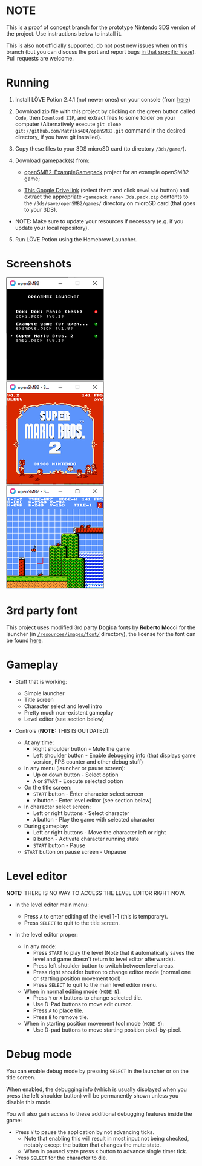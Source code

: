 # NOTE

This is a proof of concept branch for the prototype Nintendo 3DS version of the project. Use instructions below to install it.

This is also not officially supported, do not post new issues when on this branch (but you can discuss the port and report bugs [in that specific issue](https://github.com/Matriks404/openSMB2/issues/51)). Pull requests are welcome.

# Running

1. Install LÖVE Potion 2.4.1 (not newer ones) on your console (from [here](https://github.com/lovebrew/lovepotion/releases))

2. Download zip file with this project by clicking on the green button called `Code`, then `Download ZIP`, and extract files to some folder on your computer (Alternatively execute `git clone git://github.com/Matriks404/openSMB2.git` command in the desired directory, if you have git installed).

3. Copy these files to your 3DS microSD card (to directory `/3ds/game/`).

4. Download gamepack(s) from:
	* [openSMB2-ExampleGamepack](https://github.com/Matriks404/openSMB2-ExampleGamepack/tree/3ds) project for an example openSMB2 game;

	* [This Google Drive link](https://drive.google.com/drive/folders/1cz5gJ-IXvqTIJ7fUArD30UN9Qg4sfeGX?usp=sharing) (select them and click `Download` button) and extract the appropriate `<gamepack name>.3ds.pack.zip` contents to the `/3ds/save/openSMB2/games/` directory on microSD card (that goes to your 3DS).

* NOTE: Make sure to update your resources if necessary (e.g. if you update your local repository).

5. Run LÖVE Potion using the Homebrew Launcher.

# Screenshots

![Launcher](/screenshots/1.png)
![Title screen](/screenshots/2.png)
![Level editor](/screenshots/3.png)

# 3rd party font

This project uses modified 3rd party **Dogica** fonts by **Roberto Mocci** for the launcher (in [`/resources/images/font/`](/resources/images/font/) directory), the license for the font can be found [here](/3rd%20party%20licenses/dogica_license.txt).

# Gameplay

* Stuff that is working:
	* Simple launcher
	* Title screen
	* Character select and level intro
	* Pretty much non-existent gameplay
	* Level editor (see section below)

* Controls (**NOTE:** THIS IS OUTDATED):
	* At any time:
		* Right shoulder button - Mute the game
		* Left shoulder button - Enable debugging info (that displays game version, FPS counter and other debug stuff)
	* In any menu (launcher or pause screen):
		* Up or down button - Select option
		* `A` or `START` - Execute selected option
	* On the title screen:
		* `START` button - Enter character select screen
		* `Y` button - Enter level editor (see section below)
	* In character select screen:
		* Left or right buttons - Select character
		* `A` button - Play the game with selected character
	* During gameplay:
		* Left or right buttons - Move the character left or right
		* `B` button - Activate character running state
		* `START` button - Pause
	* `START` button on pause screen - Unpause

# Level editor

**NOTE:** THERE IS NO WAY TO ACCESS THE LEVEL EDITOR RIGHT NOW.

* In the level editor main menu:
	* Press `A` to enter editing of the level 1-1 (this is temporary).
	* Press `SELECT` to quit to the title screen.

* In the level editor proper:
	* In any mode:
		* Press `START` to play the level (Note that it automatically saves the level and game doesn't return to level editor afterwards).
		* Press left shoulder button to switch between level areas.
		* Press right shoulder button to change editor mode (normal one or starting position movement tool)
		* Press `SELECT` to quit to the main level editor menu.
	* When in normal editing mode (`MODE-N`):
		* Press `Y` or `X` buttons to change selected tile.
		* Use D-Pad buttons to move edit cursor.
		* Press `A` to place tile.
		* Press `B` to remove tile.
	* When in starting position movement tool mode (`MODE-S`):
		* Use D-pad buttons to move starting position pixel-by-pixel.

# Debug mode

You can enable debug mode by pressing `SELECT` in the launcher or on the title screen.

When enabled, the debugging info (which is usually displayed when you press the left shoulder button) will be permanently shown unless you disable this mode.

You will also gain access to these additional debugging features inside the game:

* Press `Y` to pause the application by not advancing ticks.
	* Note that enabling this will result in most input not being checked, notably except the button that changes the mute state.
	* When in paused state press `X` button to advance single timer tick.
* Press `SELECT` for the character to die.